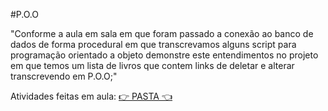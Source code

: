 #P.O.O

"Conforme a aula em  sala em que foram passado a conexão ao banco de dados de forma procedural em que transcrevamos alguns script para programação orientado a objeto demonstre este entendimentos no projeto em que temos um lista de livros que contem links de deletar e alterar  transcrevendo em P.O.O;"

Atividades feitas em aula:
[ 👉 PASTA 👈 ](https://github.com/AndressaMSantos/P.O.O/tree/master/aula_09-23-22)

